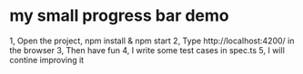 # my small progress bar demo

1, Open the project, npm install & npm start
2, Type http://localhost:4200/ in the browser
3, Then have fun
4, I write some test cases in spec.ts
5, I will contine improving it
